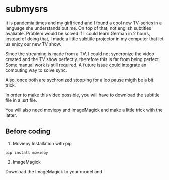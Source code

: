 # submysrs
It is pandemia times and my girlfriend and I found a cool new TV-series in a language she understands but me. On top of that, not english subtitles avaliable. 
Problem would be solved if I could learn German in 2 hours, instead of doing that, I made a little subtitle projector in my computer that let us enjoy our new TV show.

Since the streaming is made from a TV, I could not syncronize the video created and the TV show perfectly. therefore this is far from being perfect. Some manual work is still required. A future issue could integrate an computing way to solve sync.

Also, once both are sychronized stopping for a loo pause migth be a bit trick.

In order to make this video possible, you will have to download the subtitle file in a .srt file.

You will also need moviepy and ImageMagick and make a little trick with the latter.

## Before coding

1. Moviepy Installation with pip

`pip install moviepy`

2. ImageMagick

Download the ImageMagick to your model and 

